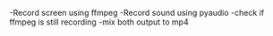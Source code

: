 -Record screen using ffmpeg
-Record sound using pyaudio
-check if ffmpeg is still recording
-mix both output to mp4
